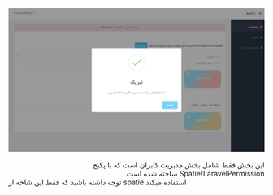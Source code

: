![alt](https://github.com/amirkhodabande/laravel-panel/blob/1-master_Role-permission/public/1.png)

<div dir="rtl">
این بخش فقط شامل بخش مدیریت کابران است که با پکیج Spatie/LaravelPermission ساخته شده است
</div>

<div>
    توجه داشته باشید که فقط این شاخه از spatie استفاده میکند 
</div>
